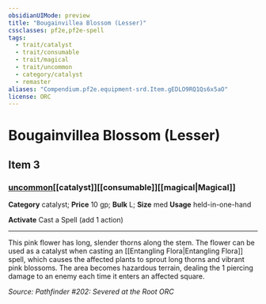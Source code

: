 ```yaml
---
obsidianUIMode: preview
title: "Bougainvillea Blossom (Lesser)"
cssclasses: pf2e,pf2e-spell
tags:
  - trait/catalyst
  - trait/consumable
  - trait/magical
  - trait/uncommon
  - category/catalyst
  - remaster
aliases: "Compendium.pf2e.equipment-srd.Item.gEDLO9RQ1Qs6x5aO"
license: ORC
---
```

# Bougainvillea Blossom (Lesser)
## Item 3
### [uncommon](uncommon.md "Uncommon Rarity Trait")[[catalyst]][[consumable]][[magical|Magical]]

**Category** catalyst; 
**Price** 10 gp; 
**Bulk** L; **Size** med
**Usage** held-in-one-hand

**Activate** Cast a Spell (add 1 action)

* * *

This pink flower has long, slender thorns along the stem. The flower can be used as a catalyst when casting an [[Entangling Flora|Entangling Flora]] spell, which causes the affected plants to sprout long thorns and vibrant pink blossoms. The area becomes hazardous terrain, dealing the 1 piercing damage to an enemy each time it enters an affected square.

*Source: Pathfinder #202: Severed at the Root*
*ORC*